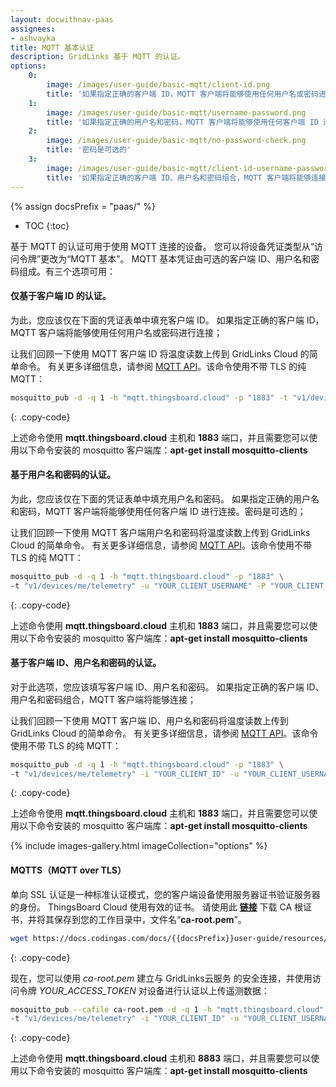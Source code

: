 ```yaml
---
layout: docwithnav-paas
assignees:
- ashvayka
title: MQTT 基本认证
description: GridLinks 基于 MQTT 的认证。
options:
    0:
        image: /images/user-guide/basic-mqtt/client-id.png  
        title: '如果指定正确的客户端 ID，MQTT 客户端将能够使用任何用户名或密码进行连接。'    
    1:
        image: /images/user-guide/basic-mqtt/username-password.png  
        title: '如果指定正确的用户名和密码，MQTT 客户端将能够使用任何客户端 ID 进行连接。'
    2:
        image: /images/user-guide/basic-mqtt/no-password-check.png  
        title: '密码是可选的'
    3:
        image: /images/user-guide/basic-mqtt/client-id-username-password.png  
        title: '如果指定正确的客户端 ID、用户名和密码组合，MQTT 客户端将能够连接'    
---
```


{% assign docsPrefix = "paas/" %}

* TOC
{:toc}

基于 MQTT 的认证可用于使用 MQTT 连接的设备。
您可以将设备凭证类型从“访问令牌”更改为“MQTT 基本”。
MQTT 基本凭证由可选的客户端 ID、用户名和密码组成。有三个选项可用：

#### 仅基于客户端 ID 的认证。

为此，您应该仅在下面的凭证表单中填充客户端 ID。
如果指定正确的客户端 ID，MQTT 客户端将能够使用任何用户名或密码进行连接；

让我们回顾一下使用 MQTT 客户端 ID 将温度读数上传到 GridLinks Cloud 的简单命令。
有关更多详细信息，请参阅 [MQTT API](/docs/{{docsPrefix}}reference/mqtt-api/)。该命令使用不带 TLS 的纯 MQTT：

```bash
mosquitto_pub -d -q 1 -h "mqtt.thingsboard.cloud" -p "1883" -t "v1/devices/me/telemetry" -i "YOUR_CLIENT_ID" -m {"temperature":25}
```
{: .copy-code}

上述命令使用 **mqtt.thingsboard.cloud** 主机和 **1883** 端口，并且需要您可以使用以下命令安装的 mosquitto 客户端库：**apt-get install mosquitto-clients**

#### 基于用户名和密码的认证。

为此，您应该仅在下面的凭证表单中填充用户名和密码。
如果指定正确的用户名和密码，MQTT 客户端将能够使用任何客户端 ID 进行连接。密码是可选的；

让我们回顾一下使用 MQTT 客户端用户名和密码将温度读数上传到 GridLinks Cloud 的简单命令。
有关更多详细信息，请参阅 [MQTT API](/docs/{{docsPrefix}}reference/mqtt-api/)。该命令使用不带 TLS 的纯 MQTT：

```bash
mosquitto_pub -d -q 1 -h "mqtt.thingsboard.cloud" -p "1883" \
-t "v1/devices/me/telemetry" -u "YOUR_CLIENT_USERNAME" -P "YOUR_CLIENT_PASSWORD" -m {"temperature":25}
```
{: .copy-code}

上述命令使用 **mqtt.thingsboard.cloud** 主机和 **1883** 端口，并且需要您可以使用以下命令安装的 mosquitto 客户端库：**apt-get install mosquitto-clients**

#### 基于客户端 ID、用户名和密码的认证。

对于此选项，您应该填写客户端 ID、用户名和密码。
如果指定正确的客户端 ID、用户名和密码组合，MQTT 客户端将能够连接；

让我们回顾一下使用 MQTT 客户端 ID、用户名和密码将温度读数上传到 GridLinks Cloud 的简单命令。
有关更多详细信息，请参阅 [MQTT API](/docs/{{docsPrefix}}reference/mqtt-api/)。该命令使用不带 TLS 的纯 MQTT：

```bash
mosquitto_pub -d -q 1 -h "mqtt.thingsboard.cloud" -p "1883" \
-t "v1/devices/me/telemetry" -i "YOUR_CLIENT_ID" -u "YOUR_CLIENT_USERNAME" -P "YOUR_CLIENT_PASSWORD" -m {"temperature":25}
```
{: .copy-code}

上述命令使用 **mqtt.thingsboard.cloud** 主机和 **1883** 端口，并且需要您可以使用以下命令安装的 mosquitto 客户端库：**apt-get install mosquitto-clients**

{% include images-gallery.html imageCollection="options" %}

#### MQTTS（MQTT over TLS）

单向 SSL 认证是一种标准认证模式，您的客户端设备使用服务器证书验证服务器的身份。
ThingsBoard Cloud 使用有效的证书。
请使用此 [**链接**](/docs/{{docsPrefix}}user-guide/resources/mqtt-over-ssl/ca-root.pem) 下载 CA 根证书，并将其保存到您的工作目录中，文件名“**ca-root.pem**”。

```bash
wget https://docs.codingas.com/docs/{{docsPrefix}}user-guide/resources/mqtt-over-ssl/ca-root.pem
```
{: .copy-code}

现在，您可以使用 *ca-root.pem* 建立与 GridLinks云服务 的安全连接，并使用访问令牌 *YOUR_ACCESS_TOKEN* 对设备进行认证以上传遥测数据：

```bash
mosquitto_pub --cafile ca-root.pem -d -q 1 -h "mqtt.thingsboard.cloud" -p "8883" \
-t "v1/devices/me/telemetry" -i "YOUR_CLIENT_ID" -u "YOUR_CLIENT_USERNAME" -P "YOUR_CLIENT_PASSWORD" -m {"temperature":25}
```
{: .copy-code}

上述命令使用 **mqtt.thingsboard.cloud** 主机和 **8883** 端口，并且需要您可以使用以下命令安装的 mosquitto 客户端库：**apt-get install mosquitto-clients**